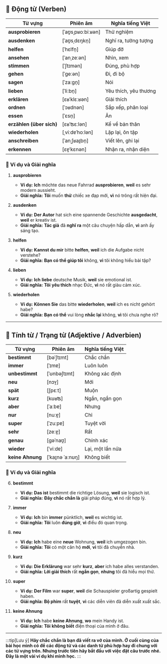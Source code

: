 ## **🔹 Động từ (Verben)**

|**Từ vựng**|**Phiên âm**|**Nghĩa tiếng Việt**|
|---|---|---|
|**ausprobieren**|[ˈaʊ̯sˌpʁoːbiːʁən]|Thử nghiệm|
|**ausdenken**|[ˈaʊ̯sˌdɛŋkn̩]|Nghĩ ra, tưởng tượng|
|**helfen**|[ˈhɛlfn̩]|Giúp đỡ|
|**ansehen**|[ˈanˌzeːən]|Nhìn, xem|
|**stimmen**|[ˈʃtɪmən]|Đúng, phù hợp|
|**gehen**|[ˈɡeːən]|Đi, đi bộ|
|**sagen**|[ˈzaːɡn̩]|Nói|
|**lieben**|[ˈliːbn̩]|Yêu thích, yêu thương|
|**erklären**|[ɛʁˈklɛːʁən]|Giải thích|
|**ordnen**|[ˈɔʁdnən]|Sắp xếp, phân loại|
|**essen**|[ˈɛsn̩]|Ăn|
|**erzählen (über sich)**|[ɛʁˈʦɛːlən]|Kể về bản thân|
|**wiederholen**|[ˌviːdɐˈhoːlən]|Lặp lại, ôn tập|
|**anschreiben**|[ˈanˌʃʁaɪ̯bn̩]|Viết lên, ghi lại|
|**erkennen**|[ɛɐ̯ˈkɛnən]|Nhận ra, nhận diện|

### **📌 Ví dụ và Giải nghĩa**

1. **ausprobieren**
    
    - **Ví dụ:** **Ich** möchte das neue Fahrrad **ausprobieren**, **weil** es sehr modern aussieht.
    - **Giải nghĩa:** **Tôi** muốn **thử** chiếc xe đạp mới, **vì** nó trông rất hiện đại.
2. **ausdenken**
    
    - **Ví dụ:** **Der Autor** hat sich eine spannende Geschichte **ausgedacht**, **weil** er kreativ ist.
    - **Giải nghĩa:** **Tác giả** đã **nghĩ ra** một câu chuyện hấp dẫn, **vì** anh ấy sáng tạo.
3. **helfen**
    
    - **Ví dụ:** **Kannst du mir** bitte **helfen**, **weil** ich die Aufgabe nicht verstehe?
    - **Giải nghĩa:** **Bạn có thể giúp tôi** không, **vì** tôi không hiểu bài tập?
4. **lieben**
    
    - **Ví dụ:** **Ich** **liebe** deutsche Musik, **weil** sie emotional ist.
    - **Giải nghĩa:** **Tôi** **yêu thích** nhạc Đức, **vì** nó rất giàu cảm xúc.
5. **wiederholen**
    
    - **Ví dụ:** **Können Sie** das bitte **wiederholen**, **weil** ich es nicht gehört habe?
    - **Giải nghĩa:** **Bạn có thể** vui lòng **nhắc lại** không, **vì** tôi chưa nghe rõ?

---

## **🔹 Tính từ / Trạng từ (Adjektive / Adverbien)**

|**Từ vựng**|**Phiên âm**|**Nghĩa tiếng Việt**|
|---|---|---|
|**bestimmt**|[bəˈʃtɪmt]|Chắc chắn|
|**immer**|[ˈɪmɐ]|Luôn luôn|
|**unbestimmt**|[ˈʊnbəʃtɪmt]|Không xác định|
|**neu**|[nɔʏ̯]|Mới|
|**spät**|[ʃpɛːt]|Muộn|
|**kurz**|[kʊʁʦ]|Ngắn, ngắn gọn|
|**aber**|[ˈaːbɐ]|Nhưng|
|**nur**|[nuːɐ̯]|Chỉ|
|**super**|[ˈzuːpɐ]|Tuyệt vời|
|**sehr**|[zeːɐ̯]|Rất|
|**genau**|[ɡəˈnaʊ̯]|Chính xác|
|**wieder**|[ˈviːdɐ]|Lại, một lần nữa|
|**keine Ahnung**|[ˈkaɪ̯nə ˈaːnʊŋ]|Không biết|

### **📌 Ví dụ và Giải nghĩa**

6. **bestimmt**
    
    - **Ví dụ:** **Das ist** bestimmt die richtige Lösung, **weil** sie logisch ist.
    - **Giải nghĩa:** **Đây chắc chắn là** giải pháp đúng, **vì** nó rất hợp lý.
7. **immer**
    
    - **Ví dụ:** **Ich** bin **immer** pünktlich, **weil** es wichtig ist.
    - **Giải nghĩa:** **Tôi** luôn **đúng giờ**, **vì** điều đó quan trọng.
8. **neu**
    
    - **Ví dụ:** **Ich** habe eine **neue** Wohnung, **weil** ich umgezogen bin.
    - **Giải nghĩa:** **Tôi** có một căn hộ **mới**, **vì** tôi đã chuyển nhà.
9. **kurz**
    
    - **Ví dụ:** **Die Erklärung** war sehr **kurz**, **aber** ich habe alles verstanden.
    - **Giải nghĩa:** **Lời giải thích** rất **ngắn gọn**, **nhưng** tôi đã hiểu mọi thứ.
10. **super**
    
    - **Ví dụ:** **Der Film** war **super**, **weil** die Schauspieler großartig gespielt haben.
    - **Giải nghĩa:** **Bộ phim** rất **tuyệt**, **vì** các diễn viên đã diễn xuất xuất sắc.
11. **keine Ahnung**
    
    - **Ví dụ:** **Ich** habe **keine Ahnung**, **wo** mein Handy ist.
    - **Giải nghĩa:** **Tôi** **không biết** điện thoại của mình ở đâu.


---
:::tip[Lưu ý]
**Hãy chắc chắn là bạn đã viết ra vở của mình. Ở cuối cùng của bài học mình có để các động từ và các danh từ phù hợp hay đi chung với các từ vựng trên. Nhưng trước tiên hãy bắt đầu với việc đặt câu trước nhé. Đây là một vài ví dụ khi mình học.**
:::